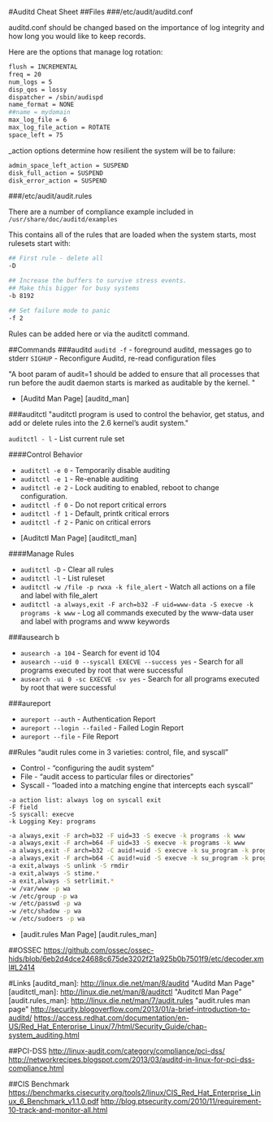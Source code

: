 #Auditd Cheat Sheet 
##Files
###/etc/audit/auditd.conf

auditd.conf should be changed based on the importance of log integrity and how long you would like to keep records.

Here are the options that manage log rotation: 

```bash
flush = INCREMENTAL
freq = 20
num_logs = 5
disp_qos = lossy
dispatcher = /sbin/audispd
name_format = NONE
##name = mydomain
max_log_file = 6 
max_log_file_action = ROTATE
space_left = 75
```

_action options determine how resilient the system will be to failure:

```bash
admin_space_left_action = SUSPEND
disk_full_action = SUSPEND
disk_error_action = SUSPEND
```

###/etc/audit/audit.rules

There are a number of compliance example included in ```/usr/share/doc/auditd/examples```

This contains all of the rules that are loaded when the system starts, most rulesets start with: 

```bash
## First rule - delete all
-D

## Increase the buffers to survive stress events.
## Make this bigger for busy systems
-b 8192

## Set failure mode to panic
-f 2
```

Rules can be added here or via the auditctl command. 

##Commands
###auditd
```auditd -f``` - foreground auditd, messages go to stderr
```SIGHUP``` - Reconfigure Auditd, re-read configuration files 

"A boot param of audit=1 should be added to ensure that all processes that run before the audit daemon starts is marked as auditable by the kernel. "
- [Auditd Man Page] [auditd_man]

###auditctl
"auditctl program is used to control the behavior, get status, and add or delete rules into the 2.6 kernel’s audit system."

```auditctl - l``` - List current rule set

####Control Behavior 
   * ```auditctl -e 0``` - Temporarily disable auditing 
   * ```auditctl -e 1``` - Re-enable auditing
   * ```auditctl -e 2``` - Lock auditing to enabled, reboot to change configuration. 
   * ```auditctl -f 0``` - Do not report critical errors 
   * ```auditctl -f 1``` - Default, printk critical errors 
   * ```auditctl -f 2``` - Panic on critical errors 
- [Auditctl Man Page] [auditctl_man]

####Manage Rules
   * ```auditctl -D``` - Clear all rules
   * ```auditctl -l``` - List ruleset
   * ```auditctl -w /file -p rwxa -k file_alert``` - Watch all actions on a file and label with file_alert
   * ```auditctl -a always,exit -F arch=b32 -F uid=www-data -S execve -k programs -k www``` - Log all commands executed by the www-data user and label with programs and www keywords

###ausearch
b
   * ```ausearch -a 104``` - Search for event id 104
   * ```ausearch --uid 0 --syscall EXECVE --success yes``` - Search for all programs executed by root that were successful 
   * ```ausearch -ui 0 -sc EXECVE -sv yes``` - Search for all programs executed by root that were successful 



###aureport

   * ```aureport --auth``` - Authentication Report
   * ```aureport --login --failed``` - Failed Login Report
   * ```aureport --file``` - File Report


##Rules
“audit rules come in 3 varieties: control, file, and syscall”
  * Control - “configuring the audit system”
  * File - “audit access to particular files or directories”
  * Syscall - “loaded into a matching engine that intercepts each syscall”
```
-a action list: always log on syscall exit
-F field 
-S syscall: execve
-k Logging Key: programs
```
```bash
-a always,exit -F arch=b32 -F uid=33 -S execve -k programs -k www
-a always,exit -F arch=b64 -F uid=33 -S execve -k programs -k www
-a always,exit -F arch=b32 -C auid!=uid -S execve -k su_program -k programs
-a always,exit -F arch=b64 -C auid!=uid -S execve -k su_program -k programs
-a exit,always -S unlink -S rmdir
-a exit,always -S stime.*
-a exit,always -S setrlimit.*
-w /var/www -p wa
-w /etc/group -p wa
-w /etc/passwd -p wa
-w /etc/shadow -p wa
-w /etc/sudoers -p wa
```
- [audit.rules Man Page] [audit.rules_man]

##OSSEC
https://github.com/ossec/ossec-hids/blob/6eb2d4dce24688c675de3202f21a925b0b7501f9/etc/decoder.xml#L2414

#Links
[auditd_man]: http://linux.die.net/man/8/auditd  "Auditd Man Page"
[auditctl_man]: http://linux.die.net/man/8/auditctl  "Auditctl Man Page"
[audit.rules_man]: http://linux.die.net/man/7/audit.rules  "audit.rules man page"
http://security.blogoverflow.com/2013/01/a-brief-introduction-to-auditd/
https://access.redhat.com/documentation/en-US/Red_Hat_Enterprise_Linux/7/html/Security_Guide/chap-system_auditing.html

##PCI-DSS
http://linux-audit.com/category/compliance/pci-dss/
http://networkrecipes.blogspot.com/2013/03/auditd-in-linux-for-pci-dss-compliance.html


##CIS Benchmark
https://benchmarks.cisecurity.org/tools2/linux/CIS_Red_Hat_Enterprise_Linux_6_Benchmark_v1.1.0.pdf
http://blog.ptsecurity.com/2010/11/requirement-10-track-and-monitor-all.html

